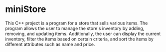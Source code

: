 # miniStore

This C++ project is a program for a store that sells various items. 
The program allows the user to manage the store's inventory by adding, removing, and updating items.
Additionally, the user can display the current inventory, filter the items based on certain criteria,
and sort the items by different attributes such as name and price.
